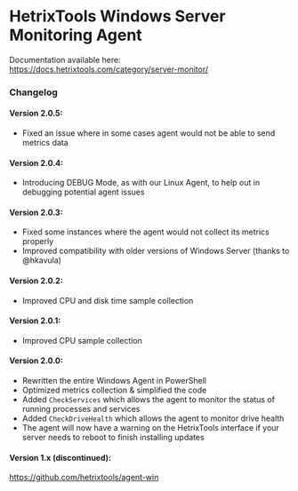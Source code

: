 # HetrixTools Windows Server Monitoring Agent

Documentation available here: https://docs.hetrixtools.com/category/server-monitor/

### Changelog

#### Version 2.0.5: 

- Fixed an issue where in some cases agent would not be able to send metrics data

#### Version 2.0.4: 

- Introducing DEBUG Mode, as with our Linux Agent, to help out in debugging potential agent issues

#### Version 2.0.3: 

- Fixed some instances where the agent would not collect its metrics properly
- Improved compatibility with older versions of Windows Server (thanks to @hkavula)

#### Version 2.0.2: 

- Improved CPU and disk time sample collection

#### Version 2.0.1: 

- Improved CPU sample collection

#### Version 2.0.0: 

- Rewritten the entire Windows Agent in PowerShell
- Optimized metrics collection & simplified the code
- Added `CheckServices` which allows the agent to monitor the status of running processes and services
- Added `CheckDriveHealth` which allows the agent to monitor drive health
- The agent will now have a warning on the HetrixTools interface if your server needs to reboot to finish installing updates



#### Version 1.x (discontinued): 
https://github.com/hetrixtools/agent-win